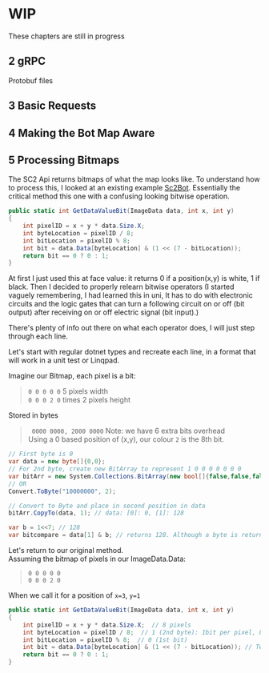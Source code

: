 # WIP
These chapters are still in progress

## 2 gRPC
Protobuf files

## 3 Basic Requests

## 4 Making the Bot Map Aware

## 5 Processing Bitmaps
The SC2 Api returns bitmaps of what the map looks like. To understand how to process this, I looked at an existing example [Sc2Bot](http://safd). Essentially the critical method this one with a confusing looking bitwise operation.

```csharp
public static int GetDataValueBit(ImageData data, int x, int y)
{
    int pixelID = x + y * data.Size.X;
    int byteLocation = pixelID / 8;
    int bitLocation = pixelID % 8;
    int bit = data.Data[byteLocation] & (1 << (7 - bitLocation));
    return bit == 0 ? 0 : 1;
}
```
At first I just used this at face value: it returns 0 if a position(x,y) is white, 1 if black.
Then I decided to properly relearn bitwise operators (I started vaguely remembering, I had learned this in uni, It has to do with electronic circuits and the logic gates that can turn a following circuit on or off (bit output) after receiving on or off electric signal (bit input).)

There's plenty of info out there on what each operator does, I will just step through each line.

Let's start with regular dotnet types and recreate each line, in a format that will work in a unit test or Linqpad.

Imagine our Bitmap, each pixel is a bit:
>`0 0 0 0 0` 5 pixels width  
`0 0 0 2 0`  times 2 pixels height  

Stored in bytes
>` 0000 0000, 2000 0000` Note: we have 6 extra bits overhead  
Using a 0 based position of (x,y), our colour `2` is the 8th bit.

```csharp
// First byte is 0
var data = new byte[]{0,0};
// For 2nd byte, create new BitArray to represent 1 0 0 0 0 0 0 0
var bitArr = new System.Collections.BitArray(new bool[]{false,false,false,false,false,false,false,true});
// OR
Convert.ToByte("10000000", 2);

// Convert to Byte and place in second position in data
bitArr.CopyTo(data, 1); // data: [0]: 0, [1]: 128

var b = 1<<7; // 128
var bitcompare = data[1] & b; // returns 128. Although a byte is returned, Bitwise AND compares a single bit. So it is comparing the first bit of each byte and as they match it returns the number representation of the full byte of that single bit. 1 1 1 1 1 1 1 1 & 1 0 0 0 0 0 0 0 also returns 128
```

Let's return to our original method.  
Assuming the bitmap of pixels in our ImageData.Data:
>`0 0 0 0 0`  
`0 0 0 2 0`

When we call it for a position of `x=3`, `y=1`
```csharp
public static int GetDataValueBit(ImageData data, int x, int y)
{
    int pixelID = x + y * data.Size.X;  // 8 pixels
    int byteLocation = pixelID / 8;  // 1 (2nd byte): 1bit per pixel, 8bits per byte
    int bitLocation = pixelID % 8;  // 0 (1st bit)
    int bit = data.Data[byteLocation] & (1 << (7 - bitLocation)); // Test binary rep of byte(128=1 0 0 0 0 0 0 0) is same as binary rep of (1 left shift 7 bits to get to first bit 1 0 0 0 0 0 0 0, which = 1)
    return bit == 0 ? 0 : 1;
}
```